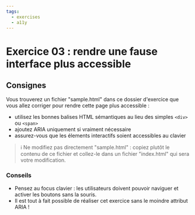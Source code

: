 ```yaml
---
tags:
  - exercises
  - a11y
---
```


# Exercice 03 : rendre une fause interface plus accessible

## Consignes

Vous trouverez un fichier "sample.html" dans ce dossier d'exercice que vous allez corriger pour rendre cette page plus accessible :

- utilisez les bonnes balises HTML sémantiques au lieu des simples `<div>` ou `<span>`
- ajoutez ARIA uniquement si vraiment nécessaire
- assurez-vous que les élements interactifs soient accessibles au clavier

> ℹ️ Ne modifiez pas directement "sample.html" : copiez plutôt le contenu de ce fichier et collez-le dans un fichier "index.html" qui sera votre modification.

### Conseils

- Pensez au focus clavier : les utilisateurs doivent pouvoir naviguer et activer les boutons sans la souris.
- Il est tout à fait possible de réaliser cet exercice sans le moindre attribut ARIA !
